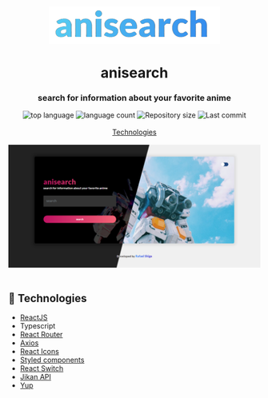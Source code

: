 <h1 align="center">
  <img  src="./src/assets/img/logo.png" alt="logo">
  <br>
  <br>
  anisearch
</h1>

<h3 align="center">
<strong>search for information about your favorite anime</strong>
</h3>

<p align="center">

  <img alt="top language" src="https://img.shields.io/github/languages/top/rafashiga/anisearch?style=flat-square">
  <img alt="language count" src="https://img.shields.io/github/languages/count/rafashiga/anisearch?style=flat-square">
  <img alt="Repository size" src="https://img.shields.io/github/repo-size/rafashiga/anisearch?style=flat-square">
  <img alt="Last commit" src="https://img.shields.io/github/last-commit/rafashiga/anisearch?style=flat-square">
  <br>
  <br>
  <a href="#space_invader-technologies">Technologies</a>
  <br>
  <br>
  <img src="./src/assets/img/website.png">
  <br>
  <br>
</p>

## :space_invader: Technologies

- [ReactJS](https://pt-br.reactjs.org/)
- Typescript
- [React Router](https://reacttraining.com/react-router/web/guides/quick-start)
- [Axios](https://github.com/axios/axios)
- [React Icons](https://react-icons.github.io/react-icons/)
- [Styled components](https://styled-components.com/)
- [React Switch](https://github.com/markusenglund/react-switch#readme)
- [Jikan API](https://jikan.moe/)
- [Yup](https://github.com/jquense/yup)
